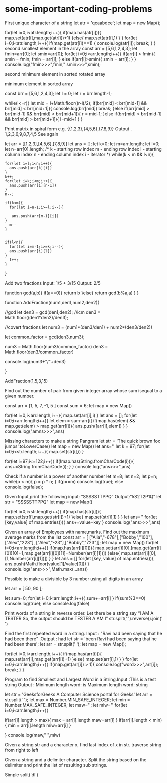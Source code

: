 # some-important-coding-problems


First unique character of a string
let atr = 'qcaabdce';
let map = new Map();

for(let i=0;i<atr.length;i++){
  if(map.has(atr[i])){
    map.set(atr[i],map.get(atr[i])+1)
  }else{
    map.set(atr[i],1)
  }
}
for(let i=0;i<atr.length;i++){
  if(map.get(atr[i])==1)
     {
       console.log(atr[i]);
       break;
     }
}
second smallest element in the array 
const arr = [5,6,1,2,4,3];
let fmin=arr[0];
let smin=arr[0];
for(let i=0;i<arr.length;i++){
  if(arr[i]  > fmin){
    smin = fmin;
    fmin = arr[i];
  }
  else if(arr[i]>smin){
    smin = arr[i];
  }
}
console.log("fmin>>>",fmin," smin>>>",smin);

second minimum element in sorted rotated array



minimum element in sorted array

const brr = [5,6,1,2,4,3];
let l = 0;
let r = brr.length-1;

  while(l<=r){
    let mid = l+Math.floor((r-l)/2);
    if(brr[mid] < brr[mid-1] && brr[mid] < brr[mid+1]){
         console.log(brr[mid])
         break;
    }else if(brr[mid] > brr[mid-1] && brr[mid] < brr[mid+1]){
          r = mid-1;
    }else if(brr[mid] > brr[mid-1] && brr[mid] > brr[mid+1]){
      l=mid+1
    }
  }

Print matrix in spiral form e.g. {{1,2,3},{4,5,6},{7,8,9}} Output . 1,2,3,6,9,8,7,4,5
See again
 
let arr = [[1,2,3],[4,5,6],[7,8,9]]
  let ans = [];
  let k=0;
  let m=arr.length;
  let l=0;
  let n=arr[0].length;
/*
        k - starting row index
        m - ending row index
        l - starting column index
        n - ending column index
        i - iterator 
    */
  while(k < m && l<n){
    
    for(let i=l;i<n;i++){
      ans.push(arr[k][i])
    }
    k++;
    for(let i=k;i<m;i++){
      ans.push(arr[i][n-1])
    }
    n--;
   
    if(k<m){
      for(let i=n-1;i>=l;i--){
        
       ans.push(arr[m-1][i])
    }
      m--
    }
   
    
    if(l<n){
      for(let i=m-1;i>=k;i--){
      ans.push(arr[i][l])
    }
      l++;
    }
  }

Add two fractions
Input:  1/5 + 3/15
Output: 2/5

function gcd(a,b){
  if(a==0){
      return b
  }else{
    return gcd(b%a,a)
  }
}

function AddFraction(num1,den1,num2,den2){
  
     
  //gcd
    let den3 = gcd(den1,den2);
   //lcm
  den3 = Math.floor((den1*den2)/den3);
  
  //covert fractions 
  let num3 = (num1*(den3/den1) + num2*(den3/den2))
  
  let common_factor = gcd(den3,num3);
  
  num3 = Math.floor(num3/common_factor)
  den3 = Math.floor(den3/common_factor)
    
  console.log(num3+"/"+den3)
  
}

  AddFraction(1,5,3,15)

Find out the number of pair from given integer array whose sum isequal to a given number.

const arr = [1, 5, 7, -1, 5 ]
const sum = 6;
let map = new Map()

for(let i=0;i<arr.length;i++){
  map.set(arr[i],i)
}
let ans = [];
for(let i=0;i<arr.length;i++){
  let elem = sum-arr[i]
  if(map.has(elem) && map.get(elem) > map.get(arr[i])){
    ans.push([arr[i],elem])
  }
}
console.log("amns>>>",ans)

Missing characters to make a string Pangram
let str = 'The quick brown fox jumps'.toLowerCase()
let map = new Map()
let ans=''
let k = 97;
for(let i=0;i<str.length;i++){
      map.set(str[i],i)
  }

for(let i=97;i<=122;i++){
  if(!map.has(String.fromCharCode(i))){
    ans+=String.fromCharCode(i);
  }
}
console.log("ans>>>",ans)

Check if a number is a power of another number
let m=8;
let n=2;
let p=n;
while(p < m){
   p = p * n;
}
if(p==m)
  console.log(true);
else 
  console.log(false);

Given Input,print the following input: “SSSSSTTPPQ” Output:“5S2T2P1Q”
let str = "SSSSSTTPPQ"
let map = new Map()

for(let i=0;i<str.length;i++){
      if(map.has(str[i])){
        map.set(str[i],map.get(str[i])+1)
      }else{
        map.set(str[i],1)
      }
}
let ans=''
for(let [key,value] of map.entries()){
  ans+=value+key
}
console.log("ans>>>",ans)

Given an array of Employees with name,marks. Find out the maximum average marks from the list
const arr = [
  ["Alia","-678"],["Bobby","100"],["Alex","223"],
  ["Alex","-23"],["Bobby","723"]];
let map = new Map()
for(let i=0;i<arr.length;i++){
    if(map.has(arr[i][0])){
      map.set(arr[i][0],[map.get(arr[i][0])[0]+1,map.get(arr[i][0])[1]+Number(arr[i][1])])
    }else{
      map.set(arr[i][0],[1,Number(arr[i][1])])
    }
}
let ans = []
for(let [key, value] of map.entries()){
  ans.push(Math.floor(value[1]/value[0]))
}
console.log("ans>>>",Math.max(...ans))

Possible to make a divisible by 3 number using all digits in an array

let arr = [ 50, 90 ];

let sum=0;
for(let i=0;i<arr.length;i++){
  sum+=arr[i]
}
if(sum%3==0)
    console.log(true);
else 
    console.log(false)

Print words of a string in reverse order. Let there be a string say “I AM A TESTER So, the output should be TESTER A AM I”
str.split(' ').reverse().join(' ')

Find the first repeated word in a string. Input : "Ravi had been saying that he had been there" .Output : had
let str = 'been Ravi had been saying that he had been there';
let arr = str.split(' ');
let map = new Map();

for(let i=0;i<arr.length;i++){
    if(map.has(arr[i])){
        map.set(arr[i],map.get(arr[i])+1)
    }else{
      map.set(arr[i],1)
    }
}
for(let i=0;i<arr.length;i++){
    if(map.get(arr[i]) > 1){
      console.log("word>>>",arr[i]);
      break;
    }
}

Program to find Smallest and Largest Word in a String.Input :This is a test string Output : Minimum length word: is Maximum length word: string

let str = 'GeeksforGeeks A Computer Science portal for Geeks'
let arr = str.split(' ');
let max = Number.MIN_SAFE_INTEGER;
let min = Number.MAX_SAFE_INTEGER;
let maw='';
let miw=''
for(let i=0;i<arr.length;i++){
 
  if(arr[i].length > max){
    max = arr[i].length
    maw=arr[i]
  }
  if(arr[i].length < min){
    min = arr[i].length
    miw=arr[i]
  }

}
console.log(maw,"  ",miw)

Given a string str and a character x, find last index of x in str.
traverse string from right to left

Given a string and a delimiter character. 
Split the string based on the delimiter 
and print the list of resulting sub strings.

Simple split('dl')













